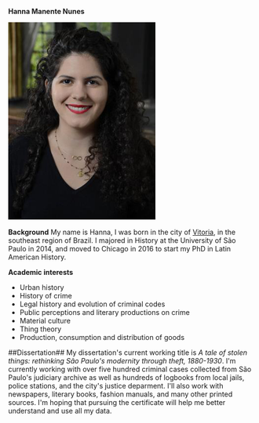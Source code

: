 **Hanna Manente Nunes**

![](2016_Hanna_Manente_Nunes.png)  

**Background**
My name is Hanna, I was born in the city of [Vitoria](https://en.wikipedia.org/wiki/Vitória,_Esp%C3%ADrito_Santo), in the southeast region of Brazil. 
I majored in History at the University of São Paulo in 2014, and moved to Chicago in 2016 to start my PhD in Latin American History.

**Academic interests**
* Urban history
* History of crime
* Legal history and evolution of criminal codes
* Public perceptions and literary productions on crime
* Material culture
* Thing theory
* Production, consumption and distribution of goods

##Dissertation##
My dissertation's current working title is *A tale of stolen things: rethinking São Paulo's modernity through theft, 1880-1930*. I'm currently working with over five hundred criminal cases collected from São Paulo's judiciary archive as well as hundreds of logbooks from local jails, police stations, and the city's justice deparment. I'll also work with newspapers, literary books, fashion manuals, and many other printed sources. I'm hoping that pursuing the certificate will help me better understand and use all my data.


